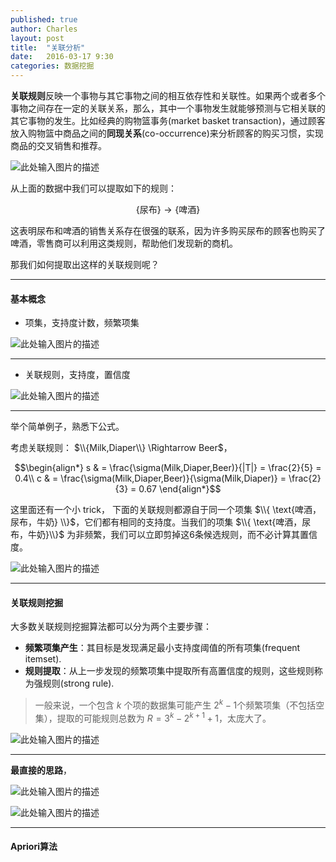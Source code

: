 ```yaml
---
published: true
author: Charles
layout: post
title:  "关联分析"
date:   2016-03-17 9:30
categories: 数据挖掘
---
```



**关联规则**反映一个事物与其它事物之间的相互依存性和关联性。如果两个或者多个事物之间存在一定的关联关系，那么，其中一个事物发生就能够预测与它相关联的其它事物的发生。比如经典的购物篮事务(market basket transaction)，通过顾客放入购物篮中商品之间的**同现关系**(co-occurrence)来分析顾客的购买习惯，实现商品的交叉销售和推荐。 

![此处输入图片的描述][1]

从上面的数据中我们可以提取如下的规则：

$$\{ \text{尿布} \} \rightarrow \{ \text{啤酒} \} $$

这表明尿布和啤酒的销售关系存在很强的联系，因为许多购买尿布的顾客也购买了啤酒，零售商可以利用这类规则，帮助他们发现新的商机。

那我们如何提取出这样的关联规则呢？

----------

#### 基本概念
- 项集，支持度计数，频繁项集

![此处输入图片的描述][2]


----------


- 关联规则，支持度，置信度

![此处输入图片的描述][3]


----------


举个简单例子，熟悉下公式。

考虑关联规则： $\\{Milk,Diaper\\} \Rightarrow Beer$，

$$\begin{align*}
s & = \frac{\sigma(Milk,Diaper,Beer)}{|T|} = \frac{2}{5} = 0.4\\
c & = \frac{\sigma(Milk,Diaper,Beer)}{\sigma(Milk,Diaper)} = \frac{2}{3} = 0.67
\end{align*}$$

这里面还有一个小 trick， 下面的关联规则都源自于同一个项集 $\\{ \text{啤酒，尿布，牛奶} \\}$，它们都有相同的支持度。当我们的项集 $\\{ \text{啤酒，尿布，牛奶}\\}$ 为非频繁，我们可以立即剪掉这6条候选规则，而不必计算其置信度。

![此处输入图片的描述][4]

----------

#### 关联规则挖掘
大多数关联规则挖掘算法都可以分为两个主要步骤：

- **频繁项集产生**：其目标是发现满足最小支持度阈值的所有项集(frequent itemset).
- **规则提取**：从上一步发现的频繁项集中提取所有高置信度的规则，这些规则称为强规则(strong rule).

> 一般来说，一个包含 $k$ 个项的数据集可能产生 $2^k-1$个频繁项集（不包括空集），提取的可能规则总数为 $R = 3^k-2^{k+1}+1$，太庞大了。

![此处输入图片的描述][5]

----------

**最直接的思路**，

![此处输入图片的描述][6]

![此处输入图片的描述][7]

----------

#### Apriori算法

  [1]: http://7xjbdi.com1.z0.glb.clouddn.com/2016-03-21_195111.png?imageView2/2/w/400
  [2]: http://7xjbdi.com1.z0.glb.clouddn.com/2016-03-21_212028.png
  [3]: http://7xjbdi.com1.z0.glb.clouddn.com/2016-03-21_212722.png
  [4]: http://7xjbdi.com1.z0.glb.clouddn.com/2016-03-21_213839.png
  [5]: http://7xjbdi.com1.z0.glb.clouddn.com/2016-03-21_220257.png?imageView2/2/w/400
  [6]: http://7xjbdi.com1.z0.glb.clouddn.com/2016-03-21_220925.png
  [7]: http://7xjbdi.com1.z0.glb.clouddn.com/2016-03-21_220800.png?imageView2/2/w/400